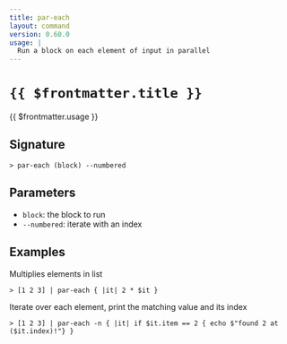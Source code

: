 ```yaml
---
title: par-each
layout: command
version: 0.60.0
usage: |
  Run a block on each element of input in parallel
---
```


# `{{ $frontmatter.title }}`

<div style='white-space: pre-wrap;'>{{ $frontmatter.usage }}</div>

## Signature

`> par-each (block) --numbered`

## Parameters

- `block`: the block to run
- `--numbered`: iterate with an index

## Examples

Multiplies elements in list

```shell
> [1 2 3] | par-each { |it| 2 * $it }
```

Iterate over each element, print the matching value and its index

```shell
> [1 2 3] | par-each -n { |it| if $it.item == 2 { echo $"found 2 at ($it.index)!"} }
```
